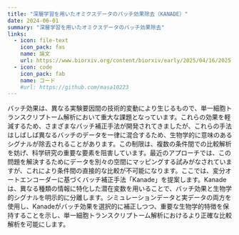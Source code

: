 ```yaml
---
title: "深層学習を用いたオミクスデータのバッチ効果除去（KANADE）"
date: 2024-06-01
summary: "深層学習を用いたオミクスデータのバッチ効果除去"
links:
  - icon: file-text
    icon_pack: fas
    name: 論文
    url: https://www.biorxiv.org/content/biorxiv/early/2025/04/16/2025.04.10.648296.full.pdf
  - icon: code
    icon_pack: fab
    name: コード
    #url: https://github.com/masa10223
---
```


バッチ効果は、異なる実験要因間の技術的変動により生じるもので、単一細胞トランスクリプトーム解析において重大な課題となっています。これらの効果を軽減するため、さまざまなバッチ補正手法が開発されてきましたが、これらの手法はしばしば異なるバッチのデータを一律に混合するため、生物学的に意味のあるシグナルが除去されることがあります。この制限は、複数の条件間での比較解析を妨げ、科学研究の重要な要素を阻害しています。最近のアプローチでは、この問題を解決するためにデータを別々の空間にマッピングする試みがなされていますが、これにより条件間の直接的な比較が不可能になります。ここでは、変分オートエンコーダーに基づくバッチ補正手法「Kanade」を提案します。Kanadeは、異なる種類の情報に特化した潜在変数を用いることで、バッチ効果と生物学的シグナルを明示的に分離します。シミュレーションデータと実データの両方を使用し、Kanadeがバッチ効果を選択的に補正しつつ、重要な生物学的特徴を保持することを示し、単一細胞トランスクリプトーム解析におけるより正確な比較解析を可能にします。